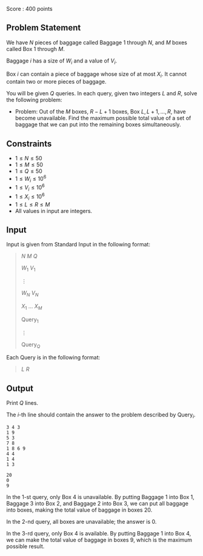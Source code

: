 Score : $400$ points

## Problem Statement

We have $N$ pieces of baggage called Baggage $1$ through $N$, and $M$ boxes called Box $1$ through $M$.

Baggage $i$ has a size of $W_i$ and a value of $V_i$.

Box $i$ can contain a piece of baggage whose size of at most $X_i$. It cannot contain two or more pieces of baggage.

You will be given $Q$ queries. In each query, given two integers $L$ and $R$, solve the following problem:

- Problem: Out of the $M$ boxes, $R-L+1$ boxes, Box $L,L+1,\ldots,R$, have become unavailable. 
Find the maximum possible total value of a set of baggage that we can put into the remaining boxes simultaneously.

## Constraints

- $1 \leq N \leq 50$
- $1 \leq M \leq 50$
- $1 \leq Q \leq 50$
- $1 \leq W_i \leq 10^6$
- $1 \leq V_i \leq 10^6$
- $1 \leq X_i \leq 10^6$
- $1 \leq L \leq R \leq M$
- All values in input are integers.

## Input

Input is given from Standard Input in the following format:

> $N$ $M$ $Q$
> 
> $W_1$ $V_1$
> 
> $\vdots$
> 
> $W_N$ $V_N$
> 
> $X_1$ $\ldots$ $X_M$
> 
> $\mathrm{Query}_1$
> 
> $\vdots$
> 
> $\mathrm{Query}_Q$

Each Query is in the following format:

> $L$ $R$

## Output

Print $Q$ lines.

The $i$-th line should contain the answer to the problem described by $\mathrm{Query}_i$.

```input1
3 4 3
1 9
5 3
7 8
1 8 6 9
4 4
1 4
1 3
```

```output1
20
0
9
```

In the $1$-st query, only Box $4$ is unavailable.
By putting Baggage $1$ into Box $1$, Baggage $3$ into Box $2$, and Baggage $2$ into Box $3$, we can put all baggage into boxes, making the total value of baggage in boxes $20$.

In the $2$-nd query, all boxes are unavailable; the answer is $0$.

In the $3$-rd query, only Box $4$ is available. By putting Baggage $1$ into Box $4$, we can make the total value of baggage in boxes $9$, which is the maximum possible result.